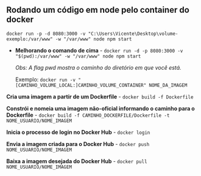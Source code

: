 ## Rodando um código em node pelo container do docker
`docker run -p -d 8080:3000 -v "C:\Users\Vicente\Desktop\volume-exemplo:/var/www" -w "/var/www" node npm start`
- **Melhorando o comando de cima** - `docker run -d -p 8080:3000 -v "$(pwd):/var/www" -w "/var/www" node npm start`
    
    *Obs: A flag pwd mostra o caminho do diretório em que você está.*
  
  Exemplo: `docker run -v "[CAMINHO_VOLUME_LOCAL:]CAMINHO_VOLUME_CONTAINER" NOME_DA_IMAGEM`

 **Cria uma imagem a partir de um Dockerfile** - `docker build -f Dockerfile`

**Constrói e nomeia uma imagem não-oficial informando o caminho para o Dockerfile** - `docker build -f CAMINHO_DOCKERFILE/Dockerfile -t NOME_USUARIO/NOME_IMAGEM`

**Inicia o processo de login no Docker Hub** - `docker login`

**Envia a imagem criada para o Docker Hub** - `docker push NOME_USUARIO/NOME_IMAGEM`

**Baixa a imagem desejada do Docker Hub** - `docker pull NOME_USUARIO/NOME_IMAGEM`


